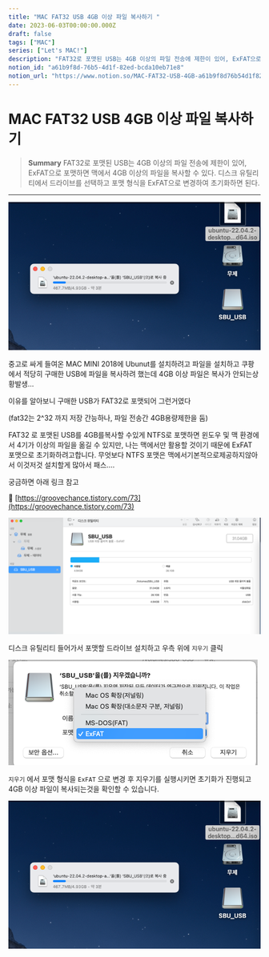 ```yaml
---
title: "MAC FAT32 USB 4GB 이상 파일 복사하기 "
date: 2023-06-03T00:00:00.000Z
draft: false
tags: ["MAC"]
series: ["Let's MAC!"]
description: "FAT32로 포맷된 USB는 4GB 이상의 파일 전송에 제한이 있어, ExFAT으로 포맷하면 맥에서 4GB 이상의 파일을 복사할 수 있다. 디스크 유틸리티에서 드라이브를 선택하고 포맷 형식을 ExFAT으로 변경하여 초기화하면 된다."
notion_id: "a61b9f8d-76b5-4d1f-82ed-bcda10eb71e8"
notion_url: "https://www.notion.so/MAC-FAT32-USB-4GB-a61b9f8d76b54d1f82edbcda10eb71e8"
---
```


# MAC FAT32 USB 4GB 이상 파일 복사하기 

> **Summary**
> FAT32로 포맷된 USB는 4GB 이상의 파일 전송에 제한이 있어, ExFAT으로 포맷하면 맥에서 4GB 이상의 파일을 복사할 수 있다. 디스크 유틸리티에서 드라이브를 선택하고 포맷 형식을 ExFAT으로 변경하여 초기화하면 된다.

---

![Image](image_027665a5b9ef.png)


중고로 싸게 들여온 MAC MINI 2018에 Ubunut를 설치하려고 파일을 설치하고 쿠팡에서 적당히 구매한 USB에 파일을 복사하려 했는데 4GB 이상 파일은 복사가 안되는상황발생…


이유를 알아보니 구매한 USB가 FAT32로 포맷되어 그런거였다

(fat32는 2^32 까지 저장 간능하나, 파일 전송간 4GB용량제한을 둠)


FAT32 로 포맷된 USB를 4GB를복사할 수있게 NTFS로 포맷하면 윈도우 및 맥 환경에서 4기가 이상의 파일을 옮길 수 있지만, 나는 맥에서만 활용할 것이기 때문에 ExFAT 포맷으로 초기화하려고합니다. 무엇보다 NTFS 포맷은 맥에서기본적으로제공하지않아서 이것저것 설치할게 많아서 패스….

궁금하면 아래 링크 참고

🔗 [https://groovechance.tistory.com/73](https://groovechance.tistory.com/73)


![Image](image_eafd6a3e7e10.png)

디스크 유틸리티 들어가서 포맷할 드라이브 설치하고 우측 위에 `지우기` 클릭

![Image](image_ab79860c41cb.png)

`지우기` 에서 포맷 형식을 `ExFAT` 으로 변경 후 지우기를 실행시키면 초기화가 진행되고 4GB 이상 파일이 복사되는것을 확인할 수 있습니다.



![Image](image_027665a5b9ef.png)


